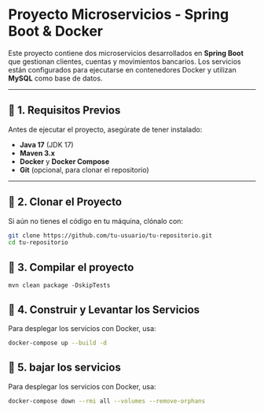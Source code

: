# Proyecto Microservicios - Spring Boot & Docker

Este proyecto contiene dos microservicios desarrollados en **Spring Boot** que gestionan clientes, cuentas y movimientos bancarios. Los servicios están configurados para ejecutarse en contenedores Docker y utilizan **MySQL** como base de datos.

---

## 📌 **1. Requisitos Previos**
Antes de ejecutar el proyecto, asegúrate de tener instalado:
- **Java 17** (JDK 17)
- **Maven 3.x**
- **Docker** y **Docker Compose**
- **Git** (opcional, para clonar el repositorio)

---

## 📌 **2. Clonar el Proyecto**
Si aún no tienes el código en tu máquina, clónalo con:

```sh
git clone https://github.com/tu-usuario/tu-repositorio.git
cd tu-repositorio
```

## 📌 **3. Compilar el proyecto**
```shell
mvn clean package -DskipTests
```

## 📌 **4. Construir y Levantar los Servicios**
Para desplegar los servicios con Docker, usa:

``` sh
docker-compose up --build -d
```

## 📌 **5. bajar los servicios**
Para desplegar los servicios con Docker, usa:

``` sh
docker-compose down --rmi all --volumes --remove-orphans
```
